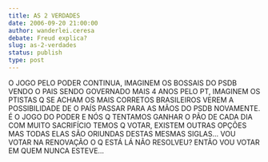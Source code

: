 ```yaml
---
title: AS 2 VERDADES
date: 2006-09-20 21:00:00
author: wanderlei.ceresa
debate: Freud explica?
slug: as-2-verdades
status: publish 
type: post
---
```


O JOGO PELO PODER CONTINUA, IMAGINEM OS BOSSAIS DO PSDB VENDO O PAIS SENDO GOVERNADO MAIS 4 ANOS PELO PT, IMAGINEM OS PTISTAS Q SE ACHAM OS MAIS CORRETOS BRASILEIROS VEREM A POSSIBILIDADE DE O PAÍS PASSAR PARA AS MÃOS DO PSDB NOVAMENTE. É O JOGO DO PODER E NÓS Q TENTAMOS GANHAR O PÃO DE CADA DIA COM MUITO SACRIFÍCIO TEMOS Q VOTAR, EXISTEM OUTRAS OPÇÕES MAS TODAS ELAS SÃO ORIUNDAS DESTAS MESMAS SIGLAS... VOU VOTAR NA RENOVAÇÃO O Q ESTÁ LÁ NÃO RESOLVEU? ENTÃO VOU VOTAR EM QUEM NUNCA ESTEVE...


 


